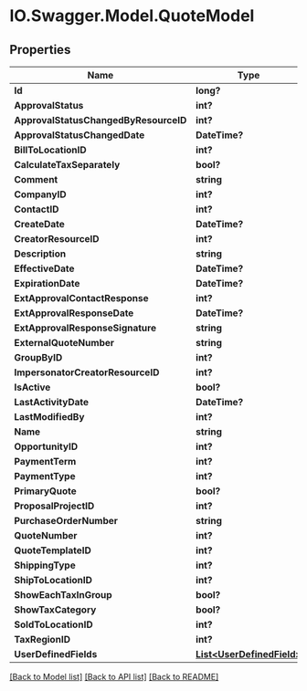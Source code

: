 # IO.Swagger.Model.QuoteModel
## Properties

Name | Type | Description | Notes
------------ | ------------- | ------------- | -------------
**Id** | **long?** |  | [optional] 
**ApprovalStatus** | **int?** |  | [optional] 
**ApprovalStatusChangedByResourceID** | **int?** |  | [optional] 
**ApprovalStatusChangedDate** | **DateTime?** |  | [optional] 
**BillToLocationID** | **int?** |  | [optional] 
**CalculateTaxSeparately** | **bool?** |  | [optional] 
**Comment** | **string** |  | [optional] 
**CompanyID** | **int?** |  | [optional] 
**ContactID** | **int?** |  | [optional] 
**CreateDate** | **DateTime?** |  | [optional] 
**CreatorResourceID** | **int?** |  | [optional] 
**Description** | **string** |  | [optional] 
**EffectiveDate** | **DateTime?** |  | [optional] 
**ExpirationDate** | **DateTime?** |  | [optional] 
**ExtApprovalContactResponse** | **int?** |  | [optional] 
**ExtApprovalResponseDate** | **DateTime?** |  | [optional] 
**ExtApprovalResponseSignature** | **string** |  | [optional] 
**ExternalQuoteNumber** | **string** |  | [optional] 
**GroupByID** | **int?** |  | [optional] 
**ImpersonatorCreatorResourceID** | **int?** |  | [optional] 
**IsActive** | **bool?** |  | [optional] 
**LastActivityDate** | **DateTime?** |  | [optional] 
**LastModifiedBy** | **int?** |  | [optional] 
**Name** | **string** |  | [optional] 
**OpportunityID** | **int?** |  | [optional] 
**PaymentTerm** | **int?** |  | [optional] 
**PaymentType** | **int?** |  | [optional] 
**PrimaryQuote** | **bool?** |  | [optional] 
**ProposalProjectID** | **int?** |  | [optional] 
**PurchaseOrderNumber** | **string** |  | [optional] 
**QuoteNumber** | **int?** |  | [optional] 
**QuoteTemplateID** | **int?** |  | [optional] 
**ShippingType** | **int?** |  | [optional] 
**ShipToLocationID** | **int?** |  | [optional] 
**ShowEachTaxInGroup** | **bool?** |  | [optional] 
**ShowTaxCategory** | **bool?** |  | [optional] 
**SoldToLocationID** | **int?** |  | [optional] 
**TaxRegionID** | **int?** |  | [optional] 
**UserDefinedFields** | [**List&lt;UserDefinedField&gt;**](UserDefinedField.md) |  | [optional] 

[[Back to Model list]](../README.md#documentation-for-models) [[Back to API list]](../README.md#documentation-for-api-endpoints) [[Back to README]](../README.md)

